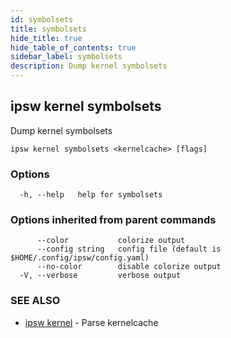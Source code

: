 ```yaml
---
id: symbolsets
title: symbolsets
hide_title: true
hide_table_of_contents: true
sidebar_label: symbolsets
description: Dump kernel symbolsets
---
```

## ipsw kernel symbolsets

Dump kernel symbolsets

```
ipsw kernel symbolsets <kernelcache> [flags]
```

### Options

```
  -h, --help   help for symbolsets
```

### Options inherited from parent commands

```
      --color           colorize output
      --config string   config file (default is $HOME/.config/ipsw/config.yaml)
      --no-color        disable colorize output
  -V, --verbose         verbose output
```

### SEE ALSO

* [ipsw kernel](/docs/cli/ipsw/kernel)	 - Parse kernelcache


